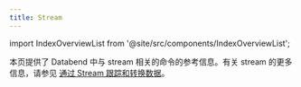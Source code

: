```yaml
---
title: Stream
---
```

import IndexOverviewList from '@site/src/components/IndexOverviewList';

本页提供了 Databend 中与 stream 相关的命令的参考信息。有关 stream 的更多信息，请参见 [通过 Stream 跟踪和转换数据](/guides/load-data/continuous-data-pipelines/stream)。

<IndexOverviewList />
